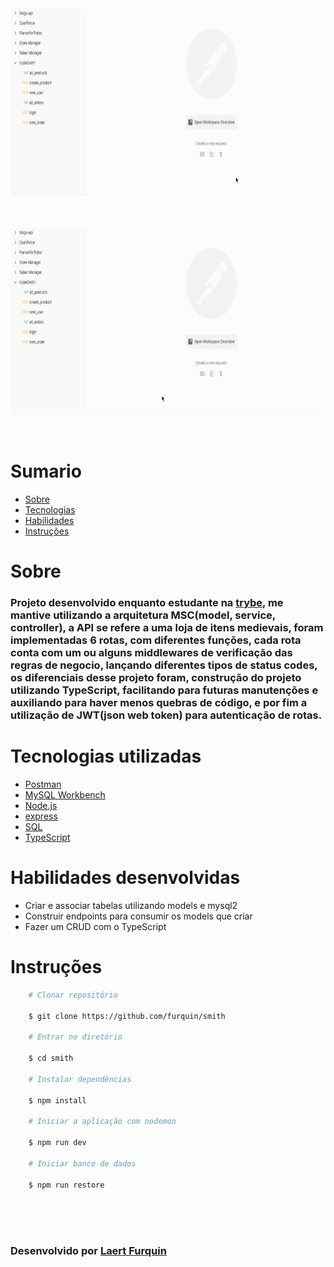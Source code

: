 <div align="center"> 
    <img width="600px" height="300px" align="center"src="./README/VerificacaoOrder.gif">
</div>

<br>
<br>
<br>


<div align="center"> 
    <img width="600px" height="300px" align="center"src="./README/VerificacaoNewUser.gif">
</div>

<br>
<br>

# Sumario
   - [Sobre](#sobre)
   - [Tecnologias](#tecnologias-utilizadas)
   - [Habilidades](#habilidades-desenvolvidas)
   - [Instruções](#instruções)
#

# Sobre

### Projeto desenvolvido enquanto estudante na [trybe](https://www.betrybe.com/formacao-desenvolvimento-web), me mantive utilizando a arquitetura MSC(model, service, controller), a API se refere a uma loja de itens medievais, foram implementadas  6 rotas, com diferentes funções, cada rota conta com um ou alguns middlewares de verificação das regras de negocio, lançando diferentes tipos de status codes, os diferenciais desse projeto foram, construção do projeto utilizando TypeScript, facilitando para futuras manutenções e auxiliando para haver menos quebras de código, e por fim a utilização de JWT(json web token) para autenticação de rotas.

#

# Tecnologias utilizadas
- [Postman](https://www.postman.com/)
- [MySQL Workbench](https://www.mysql.com/products/workbench/)
- [Node.js](https://nodejs.org/en/about/)
- [express](https://expressjs.com/pt-br/)
- [SQL](https://www.w3schools.com/sql/)
- [TypeScript](https://www.typescriptlang.org/)
#

# Habilidades desenvolvidas
- Criar e associar tabelas utilizando models e mysql2
- Construir endpoints para consumir os models que criar
- Fazer um CRUD com o TypeScript

#

# Instruções

```bash
    # Clonar repositório

    $ git clone https://github.com/furquin/smith

    # Entrar no diretório

    $ cd smith

    # Instalar dependências

    $ npm install

    # Iniciar a aplicação com nodemon

    $ npm run dev

    # Iniciar banco de dados

    $ npm run restore

```

<br>
<br>
<br>

### Desenvolvido por [Laert Furquin](https://github.com/furquin) 

